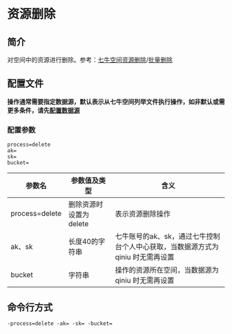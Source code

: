 # 资源删除

## 简介
对空间中的资源进行删除。参考：[七牛空间资源删除](https://developer.qiniu.com/kodo/api/1257/delete)/[批量删除](https://developer.qiniu.com/kodo/api/1250/batch)

## 配置文件
**操作通常需要指定数据源，默认表示从七牛空间列举文件执行操作，如非默认或需更多条件，请先[配置数据源](../docs/datasource.md)**  

### 配置参数
```
process=delete
ak=
sk=
bucket=
```  
|参数名|参数值及类型 | 含义|  
|-----|-------|-----|  
|process=delete| 删除资源时设置为delete| 表示资源删除操作|  
|ak、sk|长度40的字符串|七牛账号的ak、sk，通过七牛控制台个人中心获取，当数据源方式为 qiniu 时无需再设置|  
|bucket| 字符串| 操作的资源所在空间，当数据源为 qiniu 时无需再设置|  

## 命令行方式
```
-process=delete -ak= -sk= -bucket=  
```

